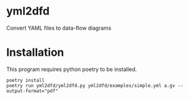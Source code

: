 # yml2dfd
Convert YAML files to data-flow diagrams

# Installation

This program requires python poetry to be installed.

```shell
poetry install
poetry run yml2dfd/yml2dfd.py yml2dfd/examples/simple.yml a.gv --output-format="pdf"
```